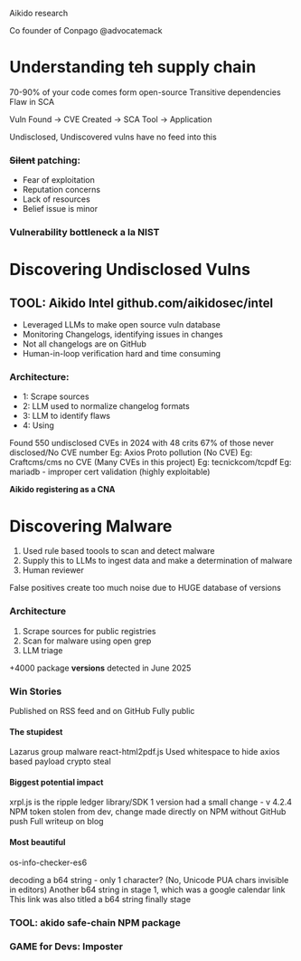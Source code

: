 Aikido research

Co founder of Conpago
@advocatemack

# Understanding teh supply chain

70-90% of your code comes form open-source
Transitive dependencies
Flaw in SCA

Vuln Found -> CVE Created -> SCA Tool -> Application

Undisclosed, Undiscovered vulns have no feed into this
### ~~Silent~~ patching:
- Fear of exploitation
- Reputation concerns
- Lack of resources
- Belief issue is minor

### Vulnerability bottleneck a la NIST



# Discovering Undisclosed Vulns

## TOOL: Aikido Intel github.com/aikidosec/intel

- Leveraged LLMs to make open source vuln database
- Monitoring Changelogs, identifying issues in changes
- Not all changelogs are on GitHub
- Human-in-loop verification hard and time consuming

### Architecture:
- 1: Scrape sources
- 2: LLM used to normalize changelog formats
- 3: LLM to identify flaws
- 4: Using

Found 550 undisclosed CVEs in 2024 with 48 crits
67% of those never disclosed/No CVE number
Eg: Axios Proto pollution (No CVE)
Eg: Craftcms/cms no CVE (Many CVEs in this project)
Eg: tecnickcom/tcpdf
Eg: mariadb - improper cert validation (highly exploitable)

**Aikido registering as a CNA**
# Discovering Malware

1. Used rule based toools to scan and detect malware
2. Supply this to LLMs to ingest data and make a determination of malware
3. Human reviewer

False positives create too much noise due to HUGE database of versions

### Architecture

1. Scrape sources for public registries
2. Scan for malware using open grep
3. LLM triage

+4000 package **versions** detected in June 2025

### Win Stories

Published on RSS feed and on GitHub
Fully public

#### The stupidest
Lazarus group malware react-html2pdf.js
Used whitespace to hide axios based payload
crypto steal

#### Biggest potential impact
xrpl.js is the ripple ledger library/SDK
1 version had a small change - v 4.2.4
NPM token stolen from dev, change made directly on NPM without GitHub push
Full writeup on blog

#### Most beautiful
os-info-checker-es6

decoding a b64 string - only 1 character? (No, Unicode PUA chars invisible in editors)
Another b64 string in stage 1, which was a google calendar link
This link was also titled a b64 string
finally stage

### TOOL: akido safe-chain NPM package

### GAME for Devs: Imposter
